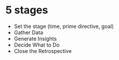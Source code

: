 # 5 stages


* Set the stage (time, prime directive, goal)
* Gather Data
* Generate Insights
* Decide What to Do
* Close the Retrospective


